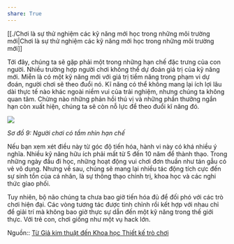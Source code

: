 ```yaml
---
share: True
---
```

[[./Chơi là sự thử nghiệm các kỹ năng mới học trong những môi trường mới|Chơi là sự thử nghiệm các kỹ năng mới học trong những môi trường mới]]

Tới đây, chúng ta sẽ gặp phải một trong những hạn chế đặc trưng của con người. Nhiều trường hợp người chơi không thể dự đoán giá trị của kỹ năng mới. Miễn là có một kỹ năng mới với giá trị tiềm năng trong phạm vi dự đoán, người chơi sẽ theo đuổi nó. Kĩ năng có thể không mang lại ích lợi lâu dài thực tế nào khác ngoài niềm vui của trải nghiệm, nhưng chúng ta không quan tâm. Chừng nào những phản hồi thú vị và những phần thưởng ngắn hạn còn xuất hiện, chúng ta sẽ còn nỗ lực để theo đuổi kĩ năng đó.

![](https://substack.com/redirect/f58b0012-b483-4f29-99ca-0a94c924638b?j=eyJ1IjoibzFqc28ifQ.gTQEWT2W6togNYeoRDW-_FNu_Q1FixAQUwJP5daaFYs)

_Sơ đồ 9: Người chơi có tầm nhìn hạn chế_

Nếu bạn xem xét điều này từ góc độ tiến hóa, hành vi này có khá nhiều ý nghĩa. Nhiều kỹ năng hữu ích phải mất từ ​​5 đến 10 năm để thành thạo. Trong những ngày đầu đi học, những hoạt động vui chơi đơn thuần như tán gẫu có vẻ vô dụng. Nhưng về sau, chúng sẽ mang lại nhiều tác động tích cực đến sự sinh tồn của cá nhân, là sự thông thạo chính trị, khoa học và các nghi thức giao phối.

Tuy nhiên, bộ não chúng ta chưa bao giờ tiến hóa đủ để đối phó với các trò chơi hiện đại. Các vòng tương tác được tinh chỉnh rồi kết hợp với nhau chỉ để giải trí mà không bao giờ thực sự dẫn đến một kỹ năng trong thế giới thực. Với trẻ con, chơi giống như một vụ hack lớn.

Nguồn:: [Từ Giả kim thuật đến Khoa học Thiết kế trò chơi](https://www.gamehoa.org/p/tu-gia-kim-thuat-den-khoa-hoc-tro-choi?publication_id=174112&isFreemail=true "Từ Giả kim thuật đến Khoa học Thiết kế trò chơi")
